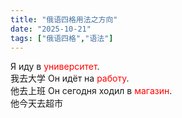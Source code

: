 ```yaml
---
title: "俄语四格用法之方向"
date: "2025-10-21"
tags: ["俄语四格","语法"]
---
```

Я иду в <font color=red>университет</font>.  
我去大学
Он идёт на <font color=red>работу</font>.  
他去上班
Он сегодня ходил в <font color=red>магазин</font>.  
他今天去超市